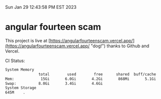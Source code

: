 Sun Jan 29 12:43:58 PM EST 2023

# angular fourteen scam


This project is live at [https://angularfourteenscam.vercel.app/](https://angularfourteenscam.vercel.app/ "dog!") thanks to Github and Vercel.

CI Status: 

```bash
System Memory
               total        used        free      shared  buff/cache   available
Mem:            15Gi       6.0Gi       4.2Gi       868Mi       5.1Gi       8.1Gi
Swap:          8.0Gi       3.4Gi       4.6Gi
System Storage
645M	.
```
